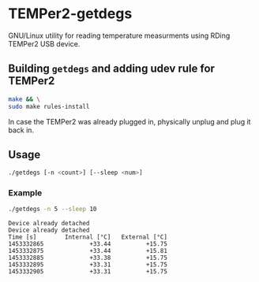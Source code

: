# TEMPer2-getdegs

GNU/Linux utility for reading temperature measurments
using RDing TEMPer2 USB device.

## Building `getdegs` and adding udev rule for TEMPer2

```bash
make && \
sudo make rules-install
```

In case the TEMPer2 was already plugged in,
physically unplug and plug it back in.

## Usage

```bash
./getdegs [-n <count>] [--sleep <num>]
```

### Example

```bash
./getdegs -n 5 --sleep 10
```

```
Device already detached
Device already detached
Time [s]        Internal [°C]   External [°C]
1453332865             +33.44          +15.75
1453332875             +33.44          +15.81
1453332885             +33.38          +15.75
1453332895             +33.31          +15.75
1453332905             +33.31          +15.75
```
